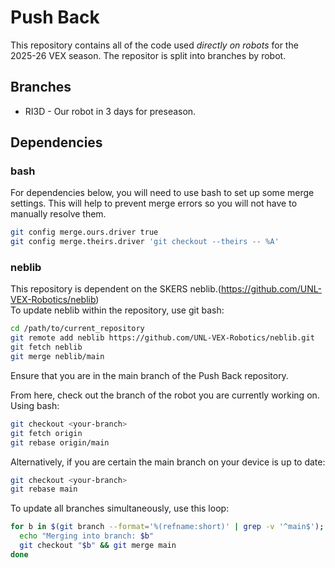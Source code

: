 # Push Back
This repository contains all of the code used *directly on robots* for the 2025-26 VEX season. The repositor is split into branches by robot.

## Branches
* RI3D - Our robot in 3 days for preseason.

## Dependencies
### bash
For dependencies below, you will need to use bash to set up some merge settings. This will help to prevent merge errors so you will not have to manually resolve them.
```bash
git config merge.ours.driver true
git config merge.theirs.driver 'git checkout --theirs -- %A'
```
### neblib
This repository is dependent on the SKERS neblib.(https://github.com/UNL-VEX-Robotics/neblib)  
To update neblib within the repository, use git bash:
```bash
cd /path/to/current_repository
git remote add neblib https://github.com/UNL-VEX-Robotics/neblib.git  
git fetch neblib
git merge neblib/main
```
Ensure that you are in the main branch of the Push Back repository.

From here, check out the branch of the robot you are currently working on. Using bash:
```bash
git checkout <your-branch>
git fetch origin
git rebase origin/main
```
Alternatively, if you are certain the main branch on your device is up to date:
```bash
git checkout <your-branch>
git rebase main
```
To update all branches simultaneously, use this loop: 
```bash
for b in $(git branch --format='%(refname:short)' | grep -v '^main$'); do
  echo "Merging into branch: $b"
  git checkout "$b" && git merge main
done
```
